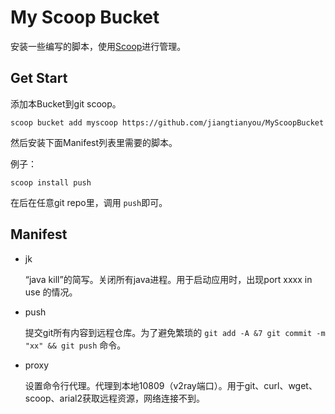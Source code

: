 # My Scoop Bucket



安装一些编写的脚本，使用[Scoop](https://github.com/lukesampson/scoop)进行管理。

## Get Start

添加本Bucket到git scoop。

`scoop bucket add myscoop https://github.com/jiangtianyou/MyScoopBucket`



然后安装下面Manifest列表里需要的脚本。

例子：

`scoop install push`

在后在任意git repo里，调用 `push`即可。 



## Manifest 

- jk
  
  “java kill”的简写。关闭所有java进程。用于启动应用时，出现port xxxx in use 的情况。
  
- push
  
  提交git所有内容到远程仓库。为了避免繁琐的 `git add -A &7 git commit -m "xx" && git push` 命令。
  
- proxy

  设置命令行代理。代理到本地10809（v2ray端口）。用于git、curl、wget、scoop、arial2获取远程资源，网络连接不到。 

  



